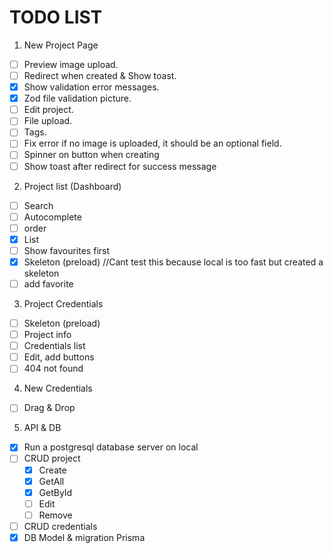 # TODO LIST
1. New Project Page
- [ ] Preview image upload.
- [ ] Redirect when created & Show toast.
- [x] Show validation error messages.
- [x] Zod file validation picture.
- [ ] Edit project.
- [ ] File upload.
- [ ] Tags.
- [ ] Fix error if no image is uploaded, it should be an optional field.
- [ ] Spinner on button when creating
- [ ] Show toast after redirect for success message

2. Project list (Dashboard)
- [ ] Search
- [ ] Autocomplete
- [ ] order 
- [x] List
- [ ] Show favourites first
- [x] Skeleton (preload) //Cant test this because local is too fast but created a skeleton
- [ ] add favorite

3. Project Credentials
- [ ] Skeleton (preload)
- [ ] Project info
- [ ] Credentials list
- [ ] Edit, add buttons
- [ ] 404 not found

4. New Credentials
- [ ] Drag & Drop 

5. API & DB
- [x] Run a postgresql database server on local
- [ ] CRUD project  
    - [x] Create
    - [x] GetAll
    - [x] GetById
    - [ ] Edit
    - [ ] Remove
- [ ] CRUD credentials
- [x] DB Model & migration Prisma